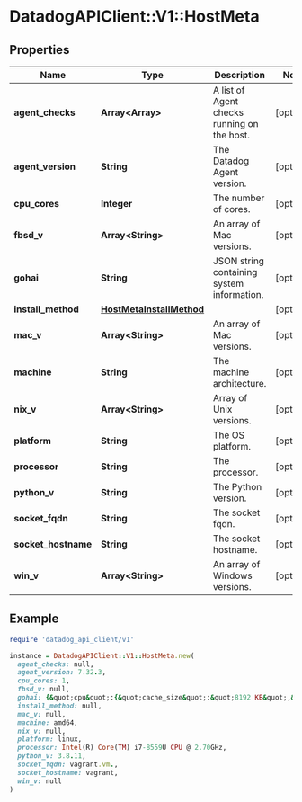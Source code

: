 # DatadogAPIClient::V1::HostMeta

## Properties

| Name                | Type                                                  | Description                                 | Notes      |
| ------------------- | ----------------------------------------------------- | ------------------------------------------- | ---------- |
| **agent_checks**    | **Array&lt;Array&gt;**                                | A list of Agent checks running on the host. | [optional] |
| **agent_version**   | **String**                                            | The Datadog Agent version.                  | [optional] |
| **cpu_cores**       | **Integer**                                           | The number of cores.                        | [optional] |
| **fbsd_v**          | **Array&lt;String&gt;**                               | An array of Mac versions.                   | [optional] |
| **gohai**           | **String**                                            | JSON string containing system information.  | [optional] |
| **install_method**  | [**HostMetaInstallMethod**](HostMetaInstallMethod.md) |                                             | [optional] |
| **mac_v**           | **Array&lt;String&gt;**                               | An array of Mac versions.                   | [optional] |
| **machine**         | **String**                                            | The machine architecture.                   | [optional] |
| **nix_v**           | **Array&lt;String&gt;**                               | Array of Unix versions.                     | [optional] |
| **platform**        | **String**                                            | The OS platform.                            | [optional] |
| **processor**       | **String**                                            | The processor.                              | [optional] |
| **python_v**        | **String**                                            | The Python version.                         | [optional] |
| **socket_fqdn**     | **String**                                            | The socket fqdn.                            | [optional] |
| **socket_hostname** | **String**                                            | The socket hostname.                        | [optional] |
| **win_v**           | **Array&lt;String&gt;**                               | An array of Windows versions.               | [optional] |

## Example

```ruby
require 'datadog_api_client/v1'

instance = DatadogAPIClient::V1::HostMeta.new(
  agent_checks: null,
  agent_version: 7.32.3,
  cpu_cores: 1,
  fbsd_v: null,
  gohai: {&quot;cpu&quot;:{&quot;cache_size&quot;:&quot;8192 KB&quot;,&quot;cpu_cores&quot;:&quot;1&quot;,&quot;cpu_logical_processors&quot;:&quot;1&quot;,&quot;family&quot;:&quot;6&quot;,&quot;mhz&quot;:&quot;2712.000&quot;,&quot;model&quot;:&quot;142&quot;,&quot;model_name&quot;:&quot;Intel(R) Core(TM) i7-8559U CPU @ 2.70GHz&quot;,&quot;stepping&quot;:&quot;10&quot;,&quot;vendor_id&quot;:&quot;GenuineIntel&quot;},&quot;filesystem&quot;:[{&quot;kb_size&quot;:&quot;3966896&quot;,&quot;mounted_on&quot;:&quot;/dev&quot;,&quot;name&quot;:&quot;udev&quot;},{&quot;kb_size&quot;:&quot;797396&quot;,&quot;mounted_on&quot;:&quot;/run&quot;,&quot;name&quot;:&quot;tmpfs&quot;},{&quot;kb_size&quot;:&quot;64800356&quot;,&quot;mounted_on&quot;:&quot;/&quot;,&quot;name&quot;:&quot;/dev/mapper/vagrant--vg-root&quot;},{&quot;kb_size&quot;:&quot;3986972&quot;,&quot;mounted_on&quot;:&quot;/dev/shm&quot;,&quot;name&quot;:&quot;tmpfs&quot;},{&quot;kb_size&quot;:&quot;5120&quot;,&quot;mounted_on&quot;:&quot;/run/lock&quot;,&quot;name&quot;:&quot;tmpfs&quot;},{&quot;kb_size&quot;:&quot;3986972&quot;,&quot;mounted_on&quot;:&quot;/sys/fs/cgroup&quot;,&quot;name&quot;:&quot;tmpfs&quot;},{&quot;kb_size&quot;:&quot;488245288&quot;,&quot;mounted_on&quot;:&quot;/vagrant&quot;,&quot;name&quot;:&quot;vagrant&quot;},{&quot;kb_size&quot;:&quot;797392&quot;,&quot;mounted_on&quot;:&quot;/run/user/1000&quot;,&quot;name&quot;:&quot;tmpfs&quot;}],&quot;memory&quot;:{&quot;swap_total&quot;:&quot;1003516kB&quot;,&quot;total&quot;:&quot;7973944kB&quot;},&quot;network&quot;:{&quot;interfaces&quot;:[{&quot;ipv4&quot;:&quot;10.0.2.15&quot;,&quot;ipv4-network&quot;:&quot;10.0.2.0/24&quot;,&quot;ipv6&quot;:&quot;fe80::a00:27ff:fec2:be11&quot;,&quot;ipv6-network&quot;:&quot;fe80::/64&quot;,&quot;macaddress&quot;:&quot;08:00:27:c2:be:11&quot;,&quot;name&quot;:&quot;eth0&quot;},{&quot;ipv4&quot;:&quot;192.168.122.1&quot;,&quot;ipv4-network&quot;:&quot;192.168.122.0/24&quot;,&quot;macaddress&quot;:&quot;52:54:00:6f:1c:bf&quot;,&quot;name&quot;:&quot;virbr0&quot;}],&quot;ipaddress&quot;:&quot;10.0.2.15&quot;,&quot;ipaddressv6&quot;:&quot;fe80::a00:27ff:fec2:be11&quot;,&quot;macaddress&quot;:&quot;08:00:27:c2:be:11&quot;},&quot;platform&quot;:{&quot;GOOARCH&quot;:&quot;amd64&quot;,&quot;GOOS&quot;:&quot;linux&quot;,&quot;goV&quot;:&quot;1.16.7&quot;,&quot;hardware_platform&quot;:&quot;x86_64&quot;,&quot;hostname&quot;:&quot;vagrant&quot;,&quot;kernel_name&quot;:&quot;Linux&quot;,&quot;kernel_release&quot;:&quot;4.15.0-29-generic&quot;,&quot;kernel_version&quot;:&quot;#31-Ubuntu SMP Tue Jul 17 15:39:52 UTC 2018&quot;,&quot;machine&quot;:&quot;x86_64&quot;,&quot;os&quot;:&quot;GNU/Linux&quot;,&quot;processor&quot;:&quot;x86_64&quot;,&quot;pythonV&quot;:&quot;2.7.15rc1&quot;}},
  install_method: null,
  mac_v: null,
  machine: amd64,
  nix_v: null,
  platform: linux,
  processor: Intel(R) Core(TM) i7-8559U CPU @ 2.70GHz,
  python_v: 3.8.11,
  socket_fqdn: vagrant.vm.,
  socket_hostname: vagrant,
  win_v: null
)
```
